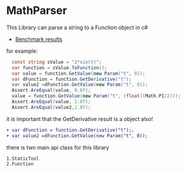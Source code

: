 # MathParser
This Library can parse a string to a Function object in c#
- [Benchmark results](https://zyxia.github.io/MathParser/dev/bench/)


for example:
```C#
  const string sValue = "2*sin(t)";
  var function = sValue.ToFunction();
  var value = function.GetValue(new Param("t", 0));
  var dFunction = function.GetDerivative("t");
  var value2 =dFunction.GetValue(new Param("t", 0));
  Assert.AreEqual(value, 0.0f);
  value = function.GetValue(new Param("t", (float)(Math.PI/2)));
  Assert.AreEqual(value, 2.0f);
  Assert.AreEqual(value2,2.0f);
```

it is important that the GetDerivative result is a object also!
```diff 
+ var dFunction = function.GetDerivative("t");， 
+ var value2 =dFunction.GetValue(new Param("t", 0));
```

there is two main api class for this library
```
1.StaticTool
2.Function
```
